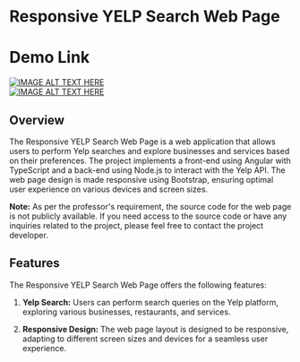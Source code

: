 # Responsive YELP Search Web Page

# Demo Link
[![IMAGE ALT TEXT HERE](https://img.youtube.com/vi/sDrs_ucySNE/0.jpg)](https://youtu.be/sDrs_ucySNE)  
[![IMAGE ALT TEXT HERE](https://img.youtube.com/vi/60H0YbcpSV8/0.jpg)](https://youtu.be/60H0YbcpSV8)  

## Overview

The Responsive YELP Search Web Page is a web application that allows users to perform Yelp searches and explore businesses and services based on their preferences. The project implements a front-end using Angular with TypeScript and a back-end using Node.js to interact with the Yelp API. The web page design is made responsive using Bootstrap, ensuring optimal user experience on various devices and screen sizes.

**Note:** As per the professor's requirement, the source code for the web page is not publicly available. If you need access to the source code or have any inquiries related to the project, please feel free to contact the project developer.

## Features

The Responsive YELP Search Web Page offers the following features:

1. **Yelp Search:** Users can perform search queries on the Yelp platform, exploring various businesses, restaurants, and services.

2. **Responsive Design:** The web page layout is designed to be responsive, adapting to different screen sizes and devices for a seamless user experience.

